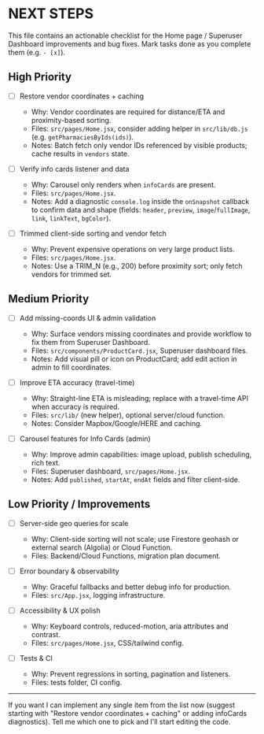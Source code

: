 # NEXT STEPS

This file contains an actionable checklist for the Home page / Superuser Dashboard improvements and bug fixes. Mark tasks done as you complete them (e.g. `- [x]`).

## High Priority

- [ ] Restore vendor coordinates + caching
  - Why: Vendor coordinates are required for distance/ETA and proximity-based sorting.
  - Files: `src/pages/Home.jsx`, consider adding helper in `src/lib/db.js` (e.g. `getPharmaciesByIds(ids)`).
  - Notes: Batch fetch only vendor IDs referenced by visible products; cache results in `vendors` state.

- [ ] Verify info cards listener and data
  - Why: Carousel only renders when `infoCards` are present.
  - Files: `src/pages/Home.jsx`.
  - Notes: Add a diagnostic `console.log` inside the `onSnapshot` callback to confirm data and shape (fields: `header`, `preview`, `image`/`fullImage`, `link`, `linkText`, `bgColor`).

- [ ] Trimmed client-side sorting and vendor fetch
  - Why: Prevent expensive operations on very large product lists.
  - Files: `src/pages/Home.jsx`.
  - Notes: Use a TRIM_N (e.g., 200) before proximity sort; only fetch vendors for trimmed set.

## Medium Priority

- [ ] Add missing-coords UI & admin validation
  - Why: Surface vendors missing coordinates and provide workflow to fix them from Superuser Dashboard.
  - Files: `src/components/ProductCard.jsx`, Superuser dashboard files.
  - Notes: Add visual pill or icon on ProductCard; add edit action in admin to fill coordinates.

- [ ] Improve ETA accuracy (travel-time)
  - Why: Straight-line ETA is misleading; replace with a travel-time API when accuracy is required.
  - Files: `src/lib/` (new helper), optional server/cloud function.
  - Notes: Consider Mapbox/Google/HERE and caching.

- [ ] Carousel features for Info Cards (admin)
  - Why: Improve admin capabilities: image upload, publish scheduling, rich text.
  - Files: Superuser dashboard, `src/pages/Home.jsx`.
  - Notes: Add `published`, `startAt`, `endAt` fields and filter client-side.

## Low Priority / Improvements

- [ ] Server-side geo queries for scale
  - Why: Client-side sorting will not scale; use Firestore geohash or external search (Algolia) or Cloud Function.
  - Files: Backend/Cloud Functions, migration plan document.

- [ ] Error boundary & observability
  - Why: Graceful fallbacks and better debug info for production.
  - Files: `src/App.jsx`, logging infrastructure.

- [ ] Accessibility & UX polish
  - Why: Keyboard controls, reduced-motion, aria attributes and contrast.
  - Files: `src/pages/Home.jsx`, CSS/tailwind config.

- [ ] Tests & CI
  - Why: Prevent regressions in sorting, pagination and listeners.
  - Files: tests folder, CI config.

---

If you want I can implement any single item from the list now (suggest starting with "Restore vendor coordinates + caching" or adding infoCards diagnostics). Tell me which one to pick and I'll start editing the code.
